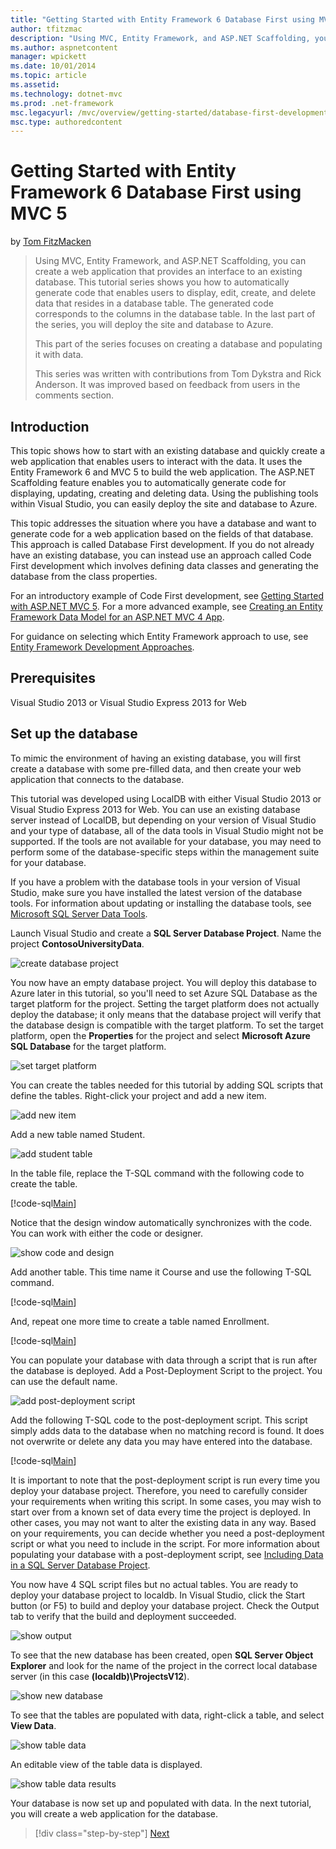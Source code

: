 ```yaml
---
title: "Getting Started with Entity Framework 6 Database First using MVC 5 | Microsoft Docs"
author: tfitzmac
description: "Using MVC, Entity Framework, and ASP.NET Scaffolding, you can create a web application that provides an interface to an existing database. This tutorial seri..."
ms.author: aspnetcontent
manager: wpickett
ms.date: 10/01/2014
ms.topic: article
ms.assetid: 
ms.technology: dotnet-mvc
ms.prod: .net-framework
msc.legacyurl: /mvc/overview/getting-started/database-first-development/setting-up-database
msc.type: authoredcontent
---
```

Getting Started with Entity Framework 6 Database First using MVC 5
====================
by [Tom FitzMacken](https://github.com/tfitzmac)

> Using MVC, Entity Framework, and ASP.NET Scaffolding, you can create a web application that provides an interface to an existing database. This tutorial series shows you how to automatically generate code that enables users to display, edit, create, and delete data that resides in a database table. The generated code corresponds to the columns in the database table. In the last part of the series, you will deploy the site and database to Azure.
> 
> This part of the series focuses on creating a database and populating it with data.
> 
> This series was written with contributions from Tom Dykstra and Rick Anderson. It was improved based on feedback from users in the comments section.


## Introduction

This topic shows how to start with an existing database and quickly create a web application that enables users to interact with the data. It uses the Entity Framework 6 and MVC 5 to build the web application. The ASP.NET Scaffolding feature enables you to automatically generate code for displaying, updating, creating and deleting data. Using the publishing tools within Visual Studio, you can easily deploy the site and database to Azure.

This topic addresses the situation where you have a database and want to generate code for a web application based on the fields of that database. This approach is called Database First development. If you do not already have an existing database, you can instead use an approach called Code First development which involves defining data classes and generating the database from the class properties.

For an introductory example of Code First development, see [Getting Started with ASP.NET MVC 5](../introduction/getting-started.md). For a more advanced example, see [Creating an Entity Framework Data Model for an ASP.NET MVC 4 App](../getting-started-with-ef-using-mvc/creating-an-entity-framework-data-model-for-an-asp-net-mvc-application.md).

For guidance on selecting which Entity Framework approach to use, see [Entity Framework Development Approaches](https://msdn.microsoft.com/en-us/library/ms178359.aspx#dbfmfcf).

## Prerequisites

Visual Studio 2013 or Visual Studio Express 2013 for Web

## Set up the database

To mimic the environment of having an existing database, you will first create a database with some pre-filled data, and then create your web application that connects to the database.

This tutorial was developed using LocalDB with either Visual Studio 2013 or Visual Studio Express 2013 for Web. You can use an existing database server instead of LocalDB, but depending on your version of Visual Studio and your type of database, all of the data tools in Visual Studio might not be supported. If the tools are not available for your database, you may need to perform some of the database-specific steps within the management suite for your database.

If you have a problem with the database tools in your version of Visual Studio, make sure you have installed the latest version of the database tools. For information about updating or installing the database tools, see [Microsoft SQL Server Data Tools](https://msdn.microsoft.com/en-us/data/hh297027).

Launch Visual Studio and create a **SQL Server Database Project**. Name the project **ContosoUniversityData**.

![create database project](setting-up-database/_static/image1.png)

You now have an empty database project. You will deploy this database to Azure later in this tutorial, so you'll need to set Azure SQL Database as the target platform for the project. Setting the target platform does not actually deploy the database; it only means that the database project will verify that the database design is compatible with the target platform. To set the target platform, open the **Properties** for the project and select **Microsoft Azure SQL Database** for the target platform.

![set target platform](setting-up-database/_static/image2.png)

You can create the tables needed for this tutorial by adding SQL scripts that define the tables. Right-click your project and add a new item.

![add new item](setting-up-database/_static/image3.png)

Add a new table named Student.

![add student table](setting-up-database/_static/image4.png)

In the table file, replace the T-SQL command with the following code to create the table.

[!code-sql[Main](setting-up-database/samples/sample1.sql)]

Notice that the design window automatically synchronizes with the code. You can work with either the code or designer.

![show code and design](setting-up-database/_static/image5.png)

Add another table. This time name it Course and use the following T-SQL command.

[!code-sql[Main](setting-up-database/samples/sample2.sql)]

And, repeat one more time to create a table named Enrollment.

[!code-sql[Main](setting-up-database/samples/sample3.sql)]

You can populate your database with data through a script that is run after the database is deployed. Add a Post-Deployment Script to the project. You can use the default name.

![add post-deployment script](setting-up-database/_static/image6.png)

Add the following T-SQL code to the post-deployment script. This script simply adds data to the database when no matching record is found. It does not overwrite or delete any data you may have entered into the database.

[!code-sql[Main](setting-up-database/samples/sample4.sql)]

It is important to note that the post-deployment script is run every time you deploy your database project. Therefore, you need to carefully consider your requirements when writing this script. In some cases, you may wish to start over from a known set of data every time the project is deployed. In other cases, you may not want to alter the existing data in any way. Based on your requirements, you can decide whether you need a post-deployment script or what you need to include in the script. For more information about populating your database with a post-deployment script, see [Including Data in a SQL Server Database Project](https://blogs.msdn.com/b/ssdt/archive/2012/02/02/including-data-in-an-sql-server-database-project.aspx).

You now have 4 SQL script files but no actual tables. You are ready to deploy your database project to localdb. In Visual Studio, click the Start button (or F5) to build and deploy your database project. Check the Output tab to verify that the build and deployment succeeded.

![show output](setting-up-database/_static/image7.png)

To see that the new database has been created, open **SQL Server Object Explorer** and look for the name of the project in the correct local database server (in this case **(localdb)\ProjectsV12**).

![show new database](setting-up-database/_static/image8.png)

To see that the tables are populated with data, right-click a table, and select **View Data**.

![show table data](setting-up-database/_static/image9.png)

An editable view of the table data is displayed.

![show table data results](setting-up-database/_static/image10.png)

Your database is now set up and populated with data. In the next tutorial, you will create a web application for the database.

>[!div class="step-by-step"]
[Next](creating-the-web-application.md)